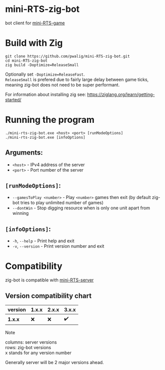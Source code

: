 # mini-RTS-zig-bot
bot client for [mini-RTS-game](https://github.com/pwalig/mini-RTS-server)

# Build with Zig
```
git clone https://github.com/pwalig/mini-RTS-zig-bot.git
cd mini-RTS-zig-bot
zig build -Doptimize=ReleaseSmall
```
Optionally set `-Doptimize=ReleaseFast`.  
`ReleaseSmall` is prefered due to fairly large delay between game ticks, meaning zig-bot does not need to be super performant.

For information about installing zig see: https://ziglang.org/learn/getting-started/

# Running the program
```
./mini-rts-zig-bot.exe <host> <port> [runModeOptions]
./mini-rts-zig-bot.exe [infoOptions]
```

## Arguments:
* `<host>` - IPv4 address of the server
* `<port>` - Port number of the server

## `[runModeOptions]`:
* `--gamesToPlay <number>` - Play `<number>` games then exit (by default zig-bot tries to play unlimited number of games)
* `--dontWin` - Stop digging resource when is only one unit apart from winning

## `[infoOptions]`:
* `-h`, `--help` - Print help and exit
* `-v`, `--version` - Print version number and exit

# Compatibility

zig-bot is compatible with [mini-RTS-server](https://github.com/pwalig/mini-RTS-server)

## Version compatibility chart

| version | 1.x.x | 2.x.x | 3.x.x |
| --- | --- | --- | --- |
| **1.x.x** | :x: | :x: | :heavy_check_mark: |

> [!NOTE]  
> columns: server versions  
> rows: zig-bot versions  
> x stands for any version number

Generally server will be 2 major versions ahead.